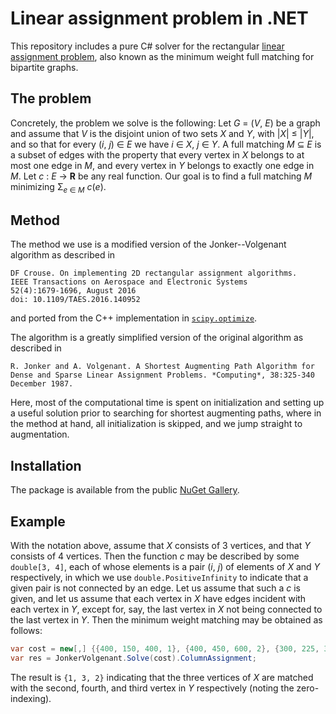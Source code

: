 # Linear assignment problem in .NET

This repository includes a pure C# solver for the rectangular [linear assignment problem](https://en.wikipedia.org/wiki/Assignment_problem), also known as the minimum weight full matching for bipartite graphs.


## The problem

Concretely, the problem we solve is the following: Let *G* = (*V*, *E*) be a graph and assume that *V* is the disjoint union of two sets *X* and *Y*, with |*X*| ≤ |*Y*|, and so that for every (*i*, *j*) ∈ *E* we have *i* ∈ *X*, *j* ∈ *Y*. A full matching *M* ⊆ *E* is a subset of edges with the property that every vertex in *X* belongs to at most one edge in *M*, and every vertex in *Y* belongs to exactly one edge in *M*. Let *c* : *E* → **R** be any real function. Our goal is to find a full matching *M* minimizing Σ<sub>*e* ∈ *M*</sub> *c*(*e*).


## Method

The method we use is a modified version of the Jonker--Volgenant algorithm as described in

    DF Crouse. On implementing 2D rectangular assignment algorithms.
    IEEE Transactions on Aerospace and Electronic Systems
    52(4):1679-1696, August 2016
    doi: 10.1109/TAES.2016.140952

and ported from the C++ implementation in [`scipy.optimize`](https://docs.scipy.org/doc/scipy/reference/generated/scipy.optimize.linear_sum_assignment.html).

The algorithm is a greatly simplified version of the original algorithm as described in

    R. Jonker and A. Volgenant. A Shortest Augmenting Path Algorithm for
    Dense and Sparse Linear Assignment Problems. *Computing*, 38:325-340
    December 1987.
    
Here, most of the computational time is spent on initialization and setting up a useful solution prior to searching for shortest augmenting paths, where in the method at hand, all initialization is skipped, and we jump straight to augmentation.


## Installation

The package is available from the public [NuGet Gallery](https://www.nuget.org/packages/LinearAssignment/).


## Example

With the notation above, assume that *X* consists of 3 vertices, and that *Y* consists of 4 vertices. Then the function *c* may be described by some `double[3, 4]`, each of whose elements is a pair (*i*, *j*) of elements of *X* and *Y* respectively, in which we use `double.PositiveInfinity` to indicate that a given pair is not connected by an edge. Let us assume that such a *c* is given, and let us assume that each vertex in *X* have edges incident with each vertex in *Y*, except for, say, the last vertex in *X* not being connected to the last vertex in *Y*. Then the minimum weight matching may be obtained as follows:

```cs
var cost = new[,] {{400, 150, 400, 1}, {400, 450, 600, 2}, {300, 225, 300, double.PositiveInfinity}};
var res = JonkerVolgenant.Solve(cost).ColumnAssignment;
```

The result is `{1, 3, 2}` indicating that the three vertices of *X* are matched with the second, fourth, and third vertex in *Y* respectively (noting the zero-indexing).